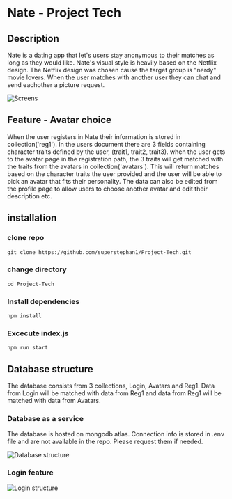# Nate - Project Tech

## Description
Nate is a dating app that let's users stay anonymous to their matches as long as they would like. Nate's visual style is heavily based on the Netflix design. The Netflix design was chosen cause the target group is "nerdy" movie lovers. When the user matches with another user they can chat and send eachother a picture request. 

![Screens](https://github.com/superstephan1/Project-Tech/blob/master/projectFiles/screens.png "Screens")

## Feature - Avatar choice

When the user registers in Nate their information is stored in collection('reg1'). In the users document there are 3 fields containing character traits defined by the user, (trait1, trait2, trait3). when the user gets to the avatar page in the registration path, the 3 traits will get matched with the traits from the avatars in collection('avatars'). This will return matches based on the character traits the user provided and the user will be able to pick an avatar that fits their personality. The data can also be edited from the profile page to allow users to choose another avatar and edit their description etc.

## installation

### clone repo
`git clone https://github.com/superstephan1/Project-Tech.git`
### change directory
`cd Project-Tech`
### Install dependencies
`npm install`
### Excecute index.js
`npm run start` 

## Database structure

The database consists from 3 collections, Login, Avatars and Reg1. Data from Login will be matched with data from Reg1 and data from Reg1 will be matched with data from Avatars. 

### Database as a service
The database is hosted on mongodb atlas. Connection info is stored in .env file and are not available in the repo. Please request them if needed.

![Database structure](https://github.com/superstephan1/Project-Tech/blob/master/projectFiles/database.png "Database structure")

### Login feature
![Login structure](https://i.imgur.com/Rk99UDc.png "Login structure")
